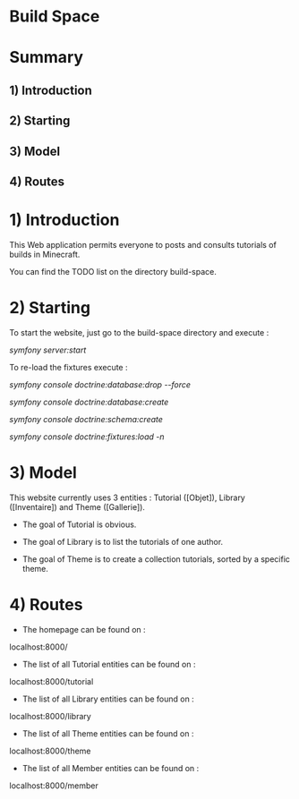 # Build Space

# Summary

## 1) Introduction
## 2) Starting
## 3) Model
## 4) Routes

# 1) Introduction

This Web application permits everyone to posts and consults tutorials of builds in Minecraft.

You can find the TODO list on the directory build-space.

# 2) Starting

To start the website, just go to the build-space directory and execute :

*symfony server:start*

To re-load the fixtures execute : 

*symfony console doctrine:database:drop --force*

*symfony console doctrine:database:create*

*symfony console doctrine:schema:create*

*symfony console doctrine:fixtures:load -n*

# 3) Model

This website currently uses 3 entities : Tutorial ([Objet]), Library ([Inventaire])
and Theme ([Gallerie]). 

- The goal of Tutorial is obvious.

- The goal of Library is to list the tutorials of one author.

- The goal of Theme is to create a collection tutorials, sorted by a specific theme.

# 4) Routes

- The homepage can be found on :

localhost:8000/

- The list of all Tutorial entities can be found on :

localhost:8000/tutorial

- The list of all Library entities can be found on :

localhost:8000/library

- The list of all Theme entities can be found on :

localhost:8000/theme

- The list of all Member entities can be found on :

localhost:8000/member
